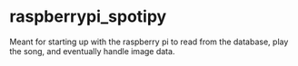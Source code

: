 # raspberrypi_spotipy
Meant for starting up with the raspberry pi to read from the database, play the song, and eventually handle image data.
